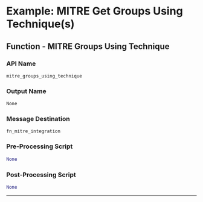 <!--
    DO NOT MANUALLY EDIT THIS FILE
    THIS FILE IS AUTOMATICALLY GENERATED WITH resilient-circuits codegen
-->

# Example: MITRE Get Groups Using Technique(s)


## Function - MITRE Groups Using Technique

### API Name
`mitre_groups_using_technique`

### Output Name
`None`

### Message Destination
`fn_mitre_integration`

### Pre-Processing Script
```python
None
```

### Post-Processing Script
```python
None
```

---

